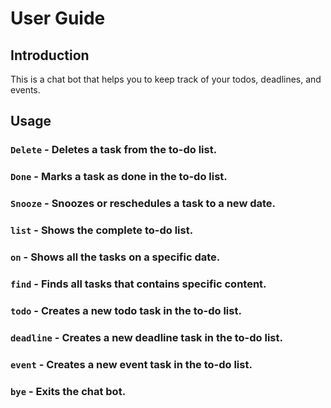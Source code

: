 # User Guide

## Introduction
This is a chat bot that helps you to keep track of your todos, deadlines, and events. 

## Usage

### `Delete` - Deletes a task from the to-do list.

### `Done` - Marks a task as done in the to-do list.

### `Snooze` - Snoozes or reschedules a task to a new date.

### `list` - Shows the complete to-do list.

### `on` - Shows all the tasks on a specific date.

### `find` - Finds all tasks that contains specific content.

### `todo` - Creates a new todo task in the to-do list.

### `deadline` - Creates a new deadline task in the to-do list.

### `event` - Creates a new event task in the to-do list.

### `bye` - Exits the chat bot. 
